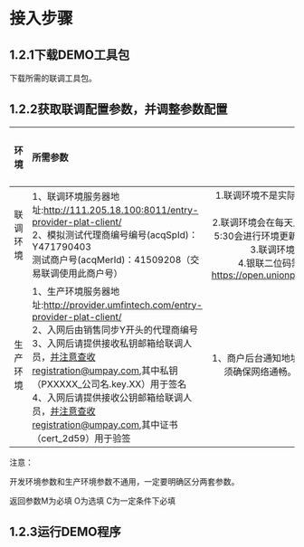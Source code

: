 # 接入步骤

## 1.2.1下载DEMO工具包

下载所需的联调工具包。

## 1.2.2获取联调配置参数，并调整参数配置

            
|	环境	 |	所需参数	  |	 参数说明 	|	环境说明 	|
|:--------:|:--------|:--------:|:--------:|
|联调环境|1、联调环境服务器地址:http://111.205.18.100:8011/entry-provider-plat-client/<br> 2、模拟测试代理商编号编号(acqSpId)：Y471790403<br> 测试商户号(acqMerId)：41509208（交易联调使用此商户号）|1.联调环境不是实际下短信，实际联调请联系开发人员提供短信验证码<br>2.联调环境会在每天上午10：00——10:30，下午5:00——5:30会进行环境更新会存在系统不稳定的情况，请各位知晓<br>3.联调环境微信下午16点后暂时不能交易<br>4.银联二位码需要配合开放平台上测试，路径：https://open.unionpay.com/ajweb/help/qrcodeFormPage|
|生产环境|1、生产环境服务器地址:http://provider.umfintech.com/entry-provider-plat-client/<br>2、入网后由销售同步Y开头的代理商编号<br>3、入网后请提供接收私钥邮箱给联调人员，并注意查收registration@umpay.com,其中私钥（PXXXXX_公司名.key.XX）用于签名<br>4、入网后请提供接收公钥邮箱给联调人员，并注意查收registration@umpay.com,其中证书（cert_2d59）用于验签|1、商户后台通知地址：切忌后台通知地址为公网地址，且必须确保网络通畅。否则商户将不能收到后台结果通知。|

注意：

开发环境参数和生产环境参数不通用，一定要明确区分两套参数。

返回参数M为必填 O为选填 C为一定条件下必填

## 1.2.3运行DEMO程序
